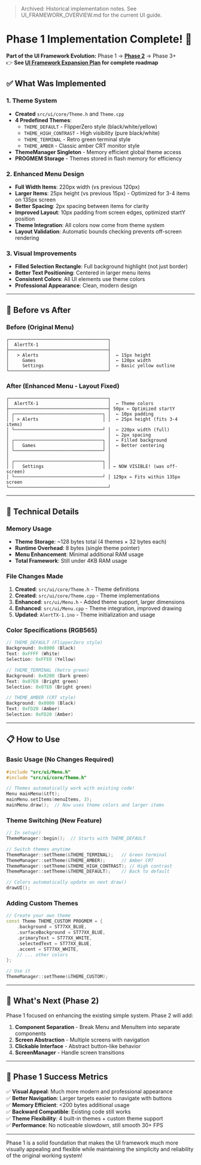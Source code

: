 > Archived: Historical implementation notes. See UI_FRAMEWORK_OVERVIEW.md for the current UI guide.
>
# Phase 1 Implementation Complete! 🎉

**Part of the UI Framework Evolution:** Phase 1 → **[Phase 2](PHASE2_IMPLEMENTATION_COMPLETE.md)** → Phase 3+  
👉 **See [UI Framework Expansion Plan](UI_FRAMEWORK_EXPANSION_PLAN.md) for complete roadmap**

## ✅ What Was Implemented

### 1. Theme System
- **Created** `src/ui/core/Theme.h` and `Theme.cpp`
- **4 Predefined Themes**:
  - `THEME_DEFAULT` - FlipperZero style (black/white/yellow)
  - `THEME_HIGH_CONTRAST` - High visibility (pure black/white)
  - `THEME_TERMINAL` - Retro green terminal style
  - `THEME_AMBER` - Classic amber CRT monitor style
- **ThemeManager Singleton** - Memory efficient global theme access
- **PROGMEM Storage** - Themes stored in flash memory for efficiency

### 2. Enhanced Menu Design
- **Full Width Items**: 220px width (vs previous 120px)
- **Larger Items**: 25px height (vs previous 15px) - Optimized for 3-4 items on 135px screen
- **Better Spacing**: 2px spacing between items for clarity
- **Improved Layout**: 10px padding from screen edges, optimized startY position
- **Theme Integration**: All colors now come from theme system
- **Layout Validation**: Automatic bounds checking prevents off-screen rendering

### 3. Visual Improvements
- **Filled Selection Rectangle**: Full background highlight (not just border)
- **Better Text Positioning**: Centered in larger menu items
- **Consistent Colors**: All UI elements use theme colors
- **Professional Appearance**: Clean, modern design

---

## 🎨 Before vs After

### Before (Original Menu)
```
┌─────────────────────────────────────┐
│  AlertTX-1                          │
├─────────────────────────────────────┤
│   > Alerts                          │  ← 15px height
│     Games                           │  ← 120px width
│     Settings                        │  ← Basic yellow outline
└─────────────────────────────────────┘
```

### After (Enhanced Menu - Layout Fixed)
```
┌─────────────────────────────────────┐
│  AlertTX-1                          │  ← Theme colors
├─────────────────────────────────────┤ 50px ← Optimized startY
│ ┌─────────────────────────────────┐ │  ← 10px padding
│ │ > Alerts                        │ │  ← 25px height (fits 3-4 items)
│ └─────────────────────────────────┘ │  ← 220px width (full)
│                                     │  ← 2px spacing
│ ┌─────────────────────────────────┐ │  ← Filled background
│ │   Games                         │ │  ← Better centering
│ └─────────────────────────────────┘ │
│                                     │
│ ┌─────────────────────────────────┐ │
│ │   Settings                      │ │ ← NOW VISIBLE! (was off-screen)
│ └─────────────────────────────────┘ │ 129px ← Fits within 135px screen
└─────────────────────────────────────┘
```

---

## 🔧 Technical Details

### Memory Usage
- **Theme Storage**: ~128 bytes total (4 themes × 32 bytes each)
- **Runtime Overhead**: 8 bytes (single theme pointer)
- **Menu Enhancement**: Minimal additional RAM usage
- **Total Framework**: Still under 4KB RAM usage

### File Changes Made
1. **Created**: `src/ui/core/Theme.h` - Theme definitions
2. **Created**: `src/ui/core/Theme.cpp` - Theme implementations  
3. **Enhanced**: `src/ui/Menu.h` - Added theme support, larger dimensions
4. **Enhanced**: `src/ui/Menu.cpp` - Theme integration, improved drawing
5. **Updated**: `AlertTX-1.ino` - Theme initialization and usage

### Color Specifications (RGB565)
```cpp
// THEME_DEFAULT (FlipperZero style)
Background: 0x0000 (Black)
Text: 0xFFFF (White)
Selection: 0xFFE0 (Yellow)

// THEME_TERMINAL (Retro green)
Background: 0x0200 (Dark green)
Text: 0x07E0 (Bright green)
Selection: 0x07E0 (Bright green)

// THEME_AMBER (CRT style)
Background: 0x0000 (Black)
Text: 0xFD20 (Amber)
Selection: 0xFD20 (Amber)
```

---

## 📋 How to Use

### Basic Usage (No Changes Required)
```cpp
#include "src/ui/Menu.h"
#include "src/ui/core/Theme.h"

// Themes automatically work with existing code!
Menu mainMenu(&tft);
mainMenu.setItems(menuItems, 3);
mainMenu.draw();  // Now uses theme colors and larger items
```

### Theme Switching (New Feature)
```cpp
// In setup()
ThemeManager::begin();  // Starts with THEME_DEFAULT

// Switch themes anytime
ThemeManager::setTheme(&THEME_TERMINAL);   // Green terminal
ThemeManager::setTheme(&THEME_AMBER);      // Amber CRT
ThemeManager::setTheme(&THEME_HIGH_CONTRAST); // High contrast
ThemeManager::setTheme(&THEME_DEFAULT);    // Back to default

// Colors automatically update on next draw()
drawUI();
```

### Adding Custom Themes
```cpp
// Create your own theme
const Theme THEME_CUSTOM PROGMEM = {
    .background = ST77XX_BLUE,
    .surfaceBackground = ST77XX_BLUE,
    .primaryText = ST77XX_WHITE,
    .selectedText = ST77XX_BLUE,
    .accent = ST77XX_WHITE,
    // ... other colors
};

// Use it
ThemeManager::setTheme(&THEME_CUSTOM);
```

---

## 🚀 What's Next (Phase 2)

Phase 1 focused on enhancing the existing simple system. Phase 2 will add:

1. **Component Separation** - Break Menu and MenuItem into separate components
2. **Screen Abstraction** - Multiple screens with navigation
3. **Clickable Interface** - Abstract button-like behavior
4. **ScreenManager** - Handle screen transitions

---

## 🎯 Phase 1 Success Metrics

✅ **Visual Appeal**: Much more modern and professional appearance  
✅ **Better Navigation**: Larger targets easier to navigate with buttons  
✅ **Memory Efficient**: <200 bytes additional usage  
✅ **Backward Compatible**: Existing code still works  
✅ **Theme Flexibility**: 4 built-in themes + custom theme support  
✅ **Performance**: No noticeable slowdown, still smooth 30+ FPS  

---

Phase 1 is a solid foundation that makes the UI framework much more visually appealing and flexible while maintaining the simplicity and reliability of the original working system!
